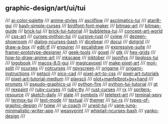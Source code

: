 ## graphic-design/art/ui/tui

/// [ai-color-palette](http://khroma.co/train/)
/// [anime-styles](https://okuha.com/most-popular-anime-art-styles/)
/// [asciiflow](https://asciiflow.com/legacy/)
/// [asciimatics-tui](https://github.com/peterbrittain/asciimatics)
/// [atari8-gui](https://atari8.co.uk/gui/)
/// [bash-simple-curses](https://github.com/metal3d/bashsimplecurses)
/// [birdfont-font-maker](https://birdfont.org)
/// [bitmap-art](https://rossmccampbell.com/BITMAP)
/// [bitmap-guide](http://paulbourke.net/dataformats/bitmaps/)
/// [brick-tui](https://github.com/jtdaugherty/brick)
/// [brick-tui-tutorial](https://samtay.github.io/posts/introduction-to-brick)
/// [bubbletea-tui](https://github.com/charmbracelet/bubbletea)
/// [concept-art-world](https://conceptartworld.com/)
/// [css-art](https://dev.to/poulamic/intro-to-creating-css-art-1ep5)
/// [curses-python-tui](https://docs.python.org/3/howto/curses.html)
/// [cursive-rust](https://github.com/gyscos/cursive)
/// [cview](https://code.rocketnine.space/tslocum/cview/)
/// [dezeen-showroom](https://www.dezeen.com/showroom/)
/// [dialog-ncurses-bash](https://linuxconfig.org/how-to-use-ncurses-widgets-in-shell-scripts-on-linux)
/// [dicebear](https://avatars.dicebear.com/)
/// [docui](https://github.com/skanehira/docui)
/// [dotgrid](https://hundredrabbits.itch.io/dotgrid)
/// [draw-a-box](https://drawabox.com/)
/// [edit-tf](https://edit.tf/)
/// [enquirer](https://github.com/enquirer/enquirer)
/// [excalidraw](https://github.com/excalidraw/excalidraw)
/// [expressive-suite](https://www.expressivesuite.com/)
/// [framer-prototype-designer](https://www.framer.com/)
/// [geek-tools](https://www.tynsoe.org/geektool/)
/// [goxel](https://goxel.xyz/)
/// [gtk](https://www.gtk.org/)
/// [hex-grids](https://www.redblobgames.com/grids/hexagons/)
/// [how-to-draw-anime-art](https://okuha.com/how-to-draw-anime-art/)
/// [inkscape](https://inkscape.org/)
/// [inktober](https://inktober.com/)
/// [jsonifyx](https://github.com/misraX/jsonifyx)
/// [lipgloss-tui](https://github.com/charmbracelet/lipgloss)
/// [logobook](http://www.logobook.com/)
/// [macos-8.0-gui](https://guidebookgallery.org/screenshots/macos80)
/// [magicavoxel](https://ephtracy.github.io/#ss-carousel_ss)
/// [make-pixel-art](https://makepixelart.com/)
/// [moji-split](https://github.com/phseiff/MojiSplit)
/// [ncurses](https://tldp.org/HOWTO/NCURSES-Programming-HOWTO/)
/// [notcurses](https://github.com/dankamongmen/notcurses)
/// [npyscreen](https://npyscreen.readthedocs.io/introduction.html)
/// [origame](https://origami.me/)
/// [origami-instructions](http://www.origami-instructions.com/index.html)
/// [petscii](http://sta.c64.org/cbm64pet.html)
/// [pico-cad](https://johanpeitz.itch.io/picocad)
/// [pixel-art-to-css](https://github.com/jvalen/pixel-art-react)
/// [pixel-art-tutorials](https://lospec.com/articles/pixel-art-where-to-start/)
/// [pixel-art-tutorial-medium](https://medium.com/pixel-grimoire/how-to-start-making-pixel-art-2d1e31a5ceab)
/// [playscii](https://jp.itch.io/playscii)
/// [plot+manfelbrot+by+hand](https://www.wikihow.com/Plot-the-Mandelbrot-Set-By-Hand)
/// [prompts](https://github.com/terkelg/prompts)
/// [pseudo-graphics-ui](https://github.com/ShayRubach/PseudoGraphics)
/// [python-fire](https://github.com/google/python-fire)
/// [python-tui-tutorial](https://medium.com/@ValTron/create-tui-on-python-71377849879d)
/// [qt](https://www.qt.io/)
/// [rexpaint](https://www.gridsagegames.com/rexpaint/)
/// [ruby-curses](https://www.rubydoc.info/gems/curses)
/// [ruby-tty](https://github.com/piotrmurach/tty)
/// [rust-curses](https://docs.rs/releases/search?query=curses)
/// [rx](https://rx.cloudhead.io/)
/// [spriters-resource](https://www.spriters-resource.com/)
/// [sketch-daily](http://reference.sketchdaily.net/en)
/// [slate](https://github.com/mitchcurtis/slate)
/// [symbols](http://symbols.weebly.com/index.html)
/// [teletext-art](http://teletextart.co.uk/)
/// [teminal-sexy](https://terminal.sexy/)
/// [termox-tui](https://github.com/a-n-t-h-o-n-y/TermOx)
/// [text-mode](https://text-mode.tumblr.com/)
/// [textual](https://github.com/willmcgugan/textual)
/// [themer](https://themer.dev/)
/// [tui-rs](https://github.com/fdehau/tui-rs)
/// [types-of-graphic-design](https://99designs.com/blog/tips/types-of-graphic-design/)
/// [tview](https://github.com/rivo/tview)
/// [ui-coach](https://uicoach.io/)
/// [urwid-tui](http://urwid.org/index.html)
/// [vane-jung-minimalistic-writer-app](https://vanejung.com/project-weekly/week-55/)
/// [weasyprint](https://weasyprint.org/)
/// [whiptail-ncurses-bash](https://helloacm.com/creating-ui-controls-under-linux-shell-console-using-whiptail-utility/)
/// [yanko-design](https://www.yankodesign.com/)
///

